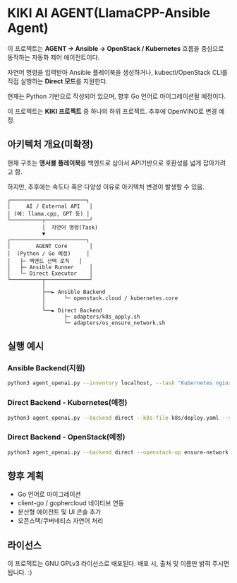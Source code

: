 # KIKI AI AGENT(LlamaCPP-Ansible Agent)

이 프로젝트는 **AGENT → Ansible → OpenStack / Kubernetes** 흐름을 중심으로 동작하는 자동화 제어 에이전트이다.

자연어 명령을 입력받아 Ansible 플레이북을 생성하거나, kubectl/OpenStack CLI를 직접 실행하는 **Direct 모드**를 지원한다.

현재는 Python 기반으로 작성되어 있으며, 향후 Go 언어로 마이그레이션될 예정이다.

이 프로젝트는 **KIKI 프로젝트** 중 하나의 하위 프로젝트. 추후에 OpenVINO로 변경 예정.

## 아키텍처 개요(미확정)

현재 구조는 **앤서블 플레이북**를 백엔드로 삼아서 API기반으로 호환성를 넓게 잡아가려고 함. 

하지만, 추후에는 속도다 혹은 다양성 이유로 아키텍처 변경이 발생할 수 있음.

```
┌────────────────────────┐
│     AI / External API   │
│ (예: llama.cpp, GPT 등) │
└──────────┬──────────────┘
           │  자연어 명령(Task)
           ▼
┌────────────────────────┐
│        AGENT Core       │
│  (Python / Go 예정)     │
│   ├─ 백엔드 선택 로직   │
│   ├─ Ansible Runner     │
│   └─ Direct Executor    │
└──────────┬──────────────┘
           │
           ├──► Ansible Backend  
           │      └─ openstack.cloud / kubernetes.core
           │
           └──► Direct Backend  
                  ├─ adapters/k8s_apply.sh  
                  └─ adapters/os_ensure_network.sh

```

## 실행 예시

### Ansible Backend(지원)

```bash
python3 agent_openai.py --inventory localhost, --task "Kubernetes nginx 배포" --verify
```

### Direct Backend - Kubernetes(예정)

```bash
python3 agent_openai.py --backend direct --k8s-file k8s/deploy.yaml --verify
```

### Direct Backend - OpenStack(예정)

```bash
python3 agent_openai.py --backend direct --openstack-op ensure-network --openstack-args name=net-infra cidr=192.168.10.0/24 --verify
```

## 향후 계획

- Go 언어로 마이그레이션
- client-go / gophercloud 네이티브 연동
- 분산형 에이전트 및 UI 콘솔 추가
- 오픈스택/쿠버네티스 자연어 처리

## 라이선스

이 프로젝트는 GNU GPLv3 라이선스로 배포된다. 배포 시, 출처 및 이름만 밝혀 주시면 됩니다. :) 
